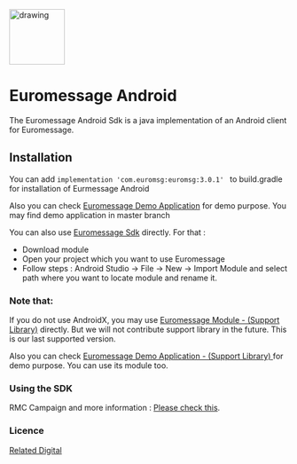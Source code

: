 
<img src="https://blog.euromsg.com/wp-content/uploads/2011/09/euromesage_logo.jpg" alt="drawing" style="width:100;"/>



# Euromessage Android

The Euromessage Android Sdk is a java implementation of an Android client for Euromessage.

## Installation

You can add ```implementation 'com.euromsg:euromsg:3.0.1' ``` to build.gradle for installation of Eurmessage Android

Also you can check  [Euromessage Demo Application](https://github.com/relateddigital/euromessage-android/releases/tag/3.0.1) for demo purpose. You may find demo application in master branch

You can also use [Euromessage Sdk](https://github.com/relateddigital/euromessage-android/tree/master/euromsg) directly.
 For that :
 - Download module
- Open your project which you want to use Euromessage
- Follow steps : Android Studio -> File -> New -> Import Module and select path where you want to locate module and rename it.

### Note that: 

If you do not use AndroidX, you may use  [Euromessage Module - (Support Library)](https://github.com/relateddigital/euromessage-android/tree/euromessage-support/euromsg) directly. But we will not contribute support library in the future. This is our last supported version. 

Also you can check  [Euromessage Demo Application - (Support Library) ](https://github.com/relateddigital/euromessage-android/tree/euromessage-support) for demo purpose. You can use its module too. 


### Using the SDK

RMC Campaign and more information :  [Please check this](https://docs.relateddigital.com/display/KB/Android+SDK). 

### Licence


 [Related Digital ](https://www.relateddigital.com/)
